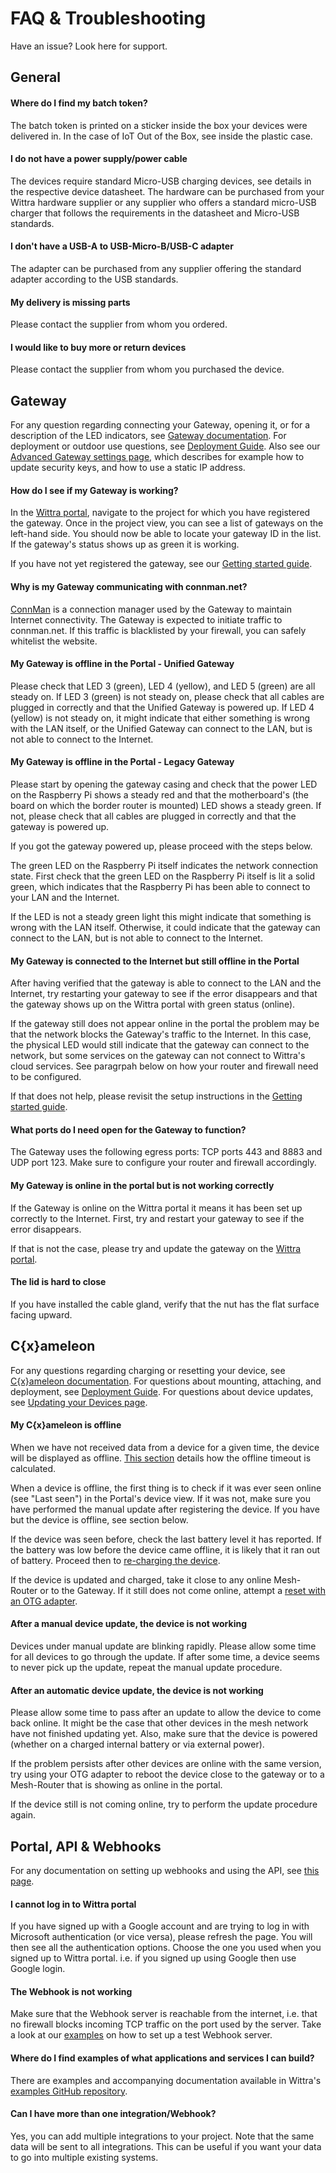 # FAQ & Troubleshooting

Have an issue? Look here for support.

## General

#### Where do I find my batch token?

The batch token is printed on a sticker inside the box your
devices were delivered in. In the case of IoT Out of the Box,
see inside the plastic case.

#### I do not have a power supply/power cable

The devices require standard Micro-USB charging devices, see details in the
respective device datasheet. The hardware can be purchased
from your Wittra hardware supplier or any supplier who offers a standard
micro-USB charger that follows the requirements in the datasheet and Micro-USB
standards.

#### I don't have a USB-A to USB-Micro-B/USB-C adapter

The adapter can be purchased from any supplier offering the standard adapter
according to the USB standards.

#### My delivery is missing parts

Please contact the supplier from whom you ordered.

#### I would like to buy more or return devices
Please contact the supplier from whom you purchased the device.


## Gateway

For any question regarding connecting your Gateway, opening it, or for
a description of the LED indicators, see [Gateway documentation](products-gateway.md).
For deployment or outdoor use questions, see [Deployment Guide](howto-deployment-guide.md).
Also see our [Advanced Gateway settings page](howto-advanced-gateway-config.md),
which describes for example how to update security keys, and how to use a static IP address.

#### How do I see if my Gateway is working?

In the [Wittra portal](https://portal.wittra.se), navigate to the project for
which you have registered the gateway. Once in the project view, you can see a
list of gateways on the left-hand side. You should now be able to locate your
gateway ID in the list. If the gateway's status shows up as green it is working.

If you have not yet registered the gateway, see our [Getting started guide](/).

#### Why is my Gateway communicating with connman.net?

[ConnMan](https://wiki.archlinux.org/title/ConnMan) is a connection
manager used by the Gateway to maintain Internet connectivity. The
Gateway is expected to initiate traffic to connman.net. If this traffic
is blacklisted by your firewall, you can safely whitelist the website.

#### My Gateway is offline in the Portal - Unified Gateway

Please check that LED 3 (green), LED 4 (yellow), and LED 5 (green) are all
steady on.
If LED 3 (green) is not steady on, please check that all cables are plugged in
correctly and that the Unified Gateway is powered up.
If LED 4 (yellow) is not steady on, it might indicate that either something is
wrong with the LAN itself, or the Unified Gateway can connect to the LAN, but is
not able to connect to the Internet.

#### My Gateway is offline in the Portal - Legacy Gateway

Please start by opening the gateway casing and check that the power LED on the
Raspberry Pi shows a steady red and that the motherboard's (the board on
which the border router is mounted) LED shows a steady green. If not, please
check that all cables are plugged in correctly and that the gateway is powered
up.

If you got the gateway powered up, please proceed with the steps below.

The green LED on the Raspberry Pi itself indicates the network connection state.
First check that the green LED on the Raspberry Pi itself is lit a solid green,
which indicates that the Raspberry Pi has been able to connect to your LAN and
the Internet.

If the LED is not a steady green light this might indicate that something is
wrong with the LAN itself. Otherwise, it could indicate that the gateway can
connect to the LAN, but is not able to connect to the Internet.

#### My Gateway is connected to the Internet but still offline in the Portal

After having verified that the gateway is able to connect to the LAN and
the Internet, try restarting your gateway to see if the error disappears and
that the gateway shows up on the Wittra portal with green status (online).

If the gateway still does not appear online in the portal the problem may
be that the network blocks the Gateway's traffic to the Internet. In this case,
the physical LED would still indicate that the gateway can connect to the network,
but some services on the gateway can not connect to Wittra's cloud services.
See paragrpah below on how your router and firewall need to be configured.

If that does not help, please revisit the setup instructions in the
[Getting started guide](/).

#### What ports do I need open for the Gateway to function?

The Gateway uses the following egress ports: TCP ports 443 and 8883
and UDP port 123. Make sure to configure your router and firewall accordingly.

#### My Gateway is online in the portal but is not working correctly

If the Gateway is online on the Wittra portal it means it has been set up
correctly to the Internet. First, try and restart your gateway to see if the
error disappears.

If that is not the case, please try and update the gateway on the
[Wittra portal](https://portal.wittra.se).

#### The lid is hard to close

If you have installed the cable gland, verify that the nut has the flat surface facing upward.

## C{x}ameleon

For any questions regarding charging or resetting your device,
see [C{x}ameleon documentation](products-cxameleon.md).
For questions about mounting, attaching, and deployment, see
[Deployment Guide](howto-deployment-guide.md).
For questions about device updates, see [Updating your Devices page](howto-system-update.md).

#### My C{x}ameleon is offline

When we have not received data from a device for a given time, the device will be displayed as offline.
[This section](howto-portal.md?id=Devices) details how the offline timeout is calculated.

When a device is offline, the first thing is to check if it was ever seen online (see "Last seen")
in the Portal's device view. If it was not, make sure you have performed the manual update after
registering the device. If you have but the device is offline, see section below.

If the device was seen before, check the last battery level it has reported. If the battery was low
before the device came offline, it is likely that it ran out of battery. Proceed then to
[re-charging the device](howto-maintenance?id=recharging-batteries).

If the device is updated and charged, take it close to any online Mesh-Router or to the Gateway.
If it still does not come online, attempt a [reset with an OTG adapter](products-cxameleon?id=reseting-a-device).

#### After a manual device update, the device is not working

Devices under manual update are blinking rapidly. Please allow some time
for all devices to go through the update. If after some time, a device
seems to never pick up the update, repeat the manual update procedure.

#### After an automatic device update, the device is not working

Please allow some time to pass after an update to allow the device
to come back online. It might be the case that other devices in the
mesh network have not finished updating yet. Also, make sure that
the device is powered (whether on a charged internal battery
or via external power).

If the problem persists after other devices are online with the same version, try using your OTG adapter to reboot the device close to
the gateway or to a Mesh-Router that is showing as online in the portal.

If the device still is not coming online, try to perform the
update procedure again.

## Portal, API & Webhooks

For any documentation on setting up webhooks and using the API,
see [this page](howto-integrations-and-api.md).

#### I cannot log in to Wittra portal

If you have signed up with a Google account and are trying to log in with Microsoft
authentication (or vice versa), please refresh the page. You will then see all
the authentication options. Choose the one you used when you signed up to Wittra portal.
i.e. if you signed up using Google then use Google login.

#### The Webhook is not working

Make sure that the Webhook server is reachable from the internet, i.e. that no
firewall blocks incoming TCP traffic on the port used by the server.
Take a look at our
[examples](https://github.com/wittra/examples) on how to set up a test
Webhook server.

#### Where do I find examples of what applications and services I can build?

There are examples and accompanying documentation available in Wittra's
[examples GitHub repository](https://github.com/wittra/examples).

#### Can I have more than one integration/Webhook?

Yes, you can add multiple integrations to your project. Note that the
same data will be sent to all integrations. This can be useful if
you want your data to go into multiple existing systems.
